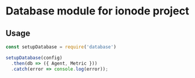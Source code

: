# Database module for ionode project

## Usage

```js
const setupDatabase = require('database')

setupDatabase(config)
  .then(db => ({ Agent, Metric }))
  .catch(error => console.log(error));

```